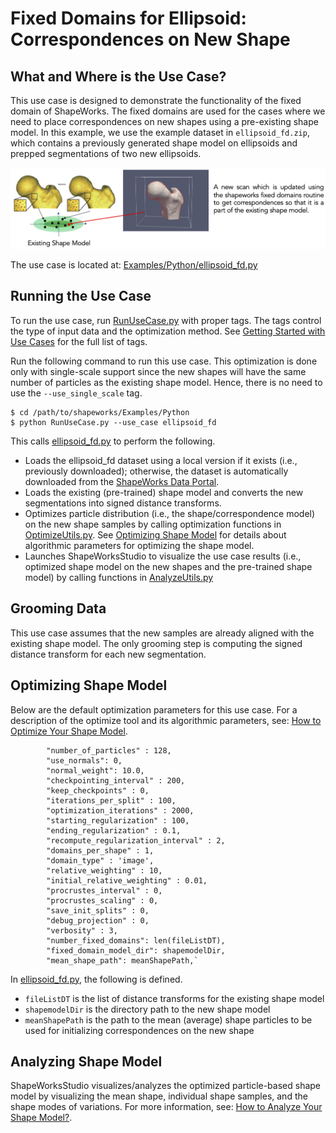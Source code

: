 # Fixed Domains for Ellipsoid: Correspondences on New Shape

## What and Where is the Use Case? 

This use case is designed to demonstrate the functionality of the fixed domain of ShapeWorks. The fixed domains are used for the cases where we need to place correspondences on new shapes using a pre-existing shape model. In this example, we use the example dataset in `ellipsoid_fd.zip`, which contains a previously generated shape model on ellipsoids and prepped segmentations of two new ellipsoids.


![Fixed Domains](../img/use-cases/fixed-domains.png)


The use case is located at: [Examples/Python/ellipsoid_fd.py](https://github.com/SCIInstitute/ShapeWorks/tree/master/Examples/Python/ellipsoid_fd.py)

## Running the Use Case

To run the use case, run [RunUseCase.py](https://github.com/SCIInstitute/ShapeWorks/tree/master/Examples/Python/RunUseCase.py) with proper tags. The tags control the type of input data and the optimization method. See [Getting Started with Use Cases](../use-cases/use-cases.md#running-use-case) for the full list of tags.


Run the following command to run this use case. This optimization is done only with single-scale support since the new shapes will have the same number of particles as the existing shape model. Hence, there is no need to use the `--use_single_scale` tag.
            
```
$ cd /path/to/shapeworks/Examples/Python
$ python RunUseCase.py --use_case ellipsoid_fd
```

This calls [ellipsoid_fd.py](https://github.com/SCIInstitute/ShapeWorks/tree/master/Examples/Python/ellipsoid_fd.py) to perform the following.

* Loads the ellipsoid_fd dataset using a local version if it exists (i.e., previously downloaded); otherwise, the dataset is automatically downloaded from the [ShapeWorks Data Portal](http://cibc1.sci.utah.edu:8080/).
* Loads the existing (pre-trained) shape model and converts the new segmentations into signed distance transforms.
* Optimizes particle distribution (i.e., the shape/correspondence model) on the new shape samples by calling optimization functions in [OptimizeUtils.py](https://github.com/SCIInstitute/ShapeWorks/tree/master/Examples/Python/OptimizeUtils.py). See [Optimizing Shape Model](#optimizing-shape-model) for details about algorithmic parameters for optimizing the shape model.
* Launches ShapeWorksStudio to visualize the use case results (i.e., optimized shape model on the new shapes and the pre-trained shape model) by calling functions in [AnalyzeUtils.py](https://github.com/SCIInstitute/ShapeWorks/tree/master/Examples/Python/AnalyzeUtils.py)


## Grooming Data

This use case assumes that the new samples are already aligned with the existing shape model. The only grooming step is computing the signed distance transform for each new segmentation.

## Optimizing Shape Model

Below are the default optimization parameters for this use case. For a description of the optimize tool and its algorithmic parameters, see: [How to Optimize Your Shape Model](../workflow/optimize.md). 

```
        "number_of_particles" : 128,
        "use_normals": 0,
        "normal_weight": 10.0,
        "checkpointing_interval" : 200,
        "keep_checkpoints" : 0,
        "iterations_per_split" : 100,
        "optimization_iterations" : 2000,
        "starting_regularization" : 100,
        "ending_regularization" : 0.1,
        "recompute_regularization_interval" : 2,
        "domains_per_shape" : 1,
        "domain_type" : 'image',
        "relative_weighting" : 10,
        "initial_relative_weighting" : 0.01,
        "procrustes_interval" : 0,
        "procrustes_scaling" : 0,
        "save_init_splits" : 0,
        "debug_projection" : 0,
        "verbosity" : 3,
        "number_fixed_domains": len(fileListDT),
        "fixed_domain_model_dir": shapemodelDir,
        "mean_shape_path": meanShapePath,`
```

In [ellipsoid_fd.py](https://github.com/SCIInstitute/ShapeWorks/tree/master/Examples/Python/ellipsoid_fd.py), the following is defined.

- `fileListDT` is the list of distance transforms for the existing shape model
-  `shapemodelDir` is the directory path to the new shape model
-  `meanShapePath` is the path to the mean (average) shape particles to be used for initializing correspondences on the new shape


## Analyzing Shape Model

ShapeWorksStudio visualizes/analyzes the optimized particle-based shape model by visualizing the mean shape, individual shape samples, and the shape modes of variations. For more information, see: [How to Analyze Your Shape Model?](../workflow/analyze.md).   